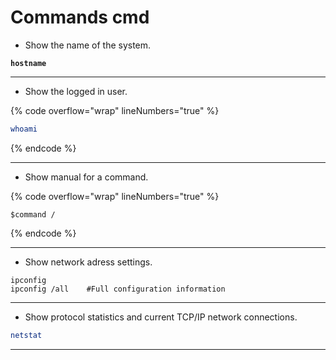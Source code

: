 # Commands cmd

* Show the name of the system.

<pre class="language-sh" data-overflow="wrap" data-line-numbers><code class="lang-sh"><strong>hostname
</strong></code></pre>

***

* Show the logged in user.

{% code overflow="wrap" lineNumbers="true" %}
```sh
whoami
```
{% endcode %}

***

* &#x20;Show manual for a command.

{% code overflow="wrap" lineNumbers="true" %}
```shell
$command /
```
{% endcode %}

***

* Show network adress settings.

```shell
ipconfig
ipconfig /all    #Full configuration information
```

***

* Show protocol statistics and current TCP/IP network connections.

```sh
netstat
```

***

